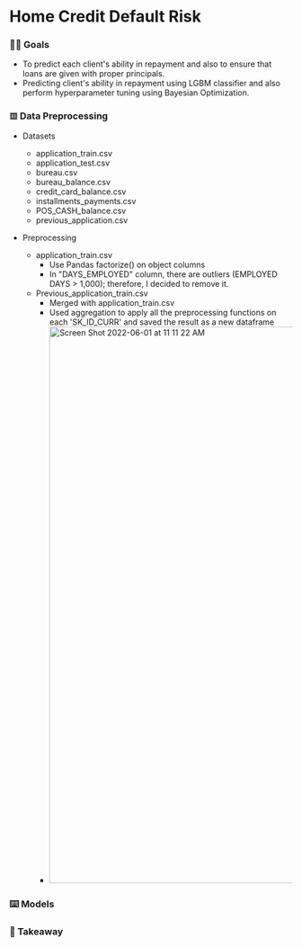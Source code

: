 # Home Credit Default Risk
### 🙋‍♂️ Goals
- To predict each client's ability in repayment and also to ensure that loans are given with proper principals.
- Predicting client's ability in repayment using LGBM classifier and also perform hyperparameter tuning using Bayesian Optimization.
### 𝌞 Data Preprocessing
* Datasets
  - application_train.csv
  - application_test.csv
  - bureau.csv
  - bureau_balance.csv
  - credit_card_balance.csv
  - installments_payments.csv
  - POS_CASH_balance.csv
  - previous_application.csv
   
* Preprocessing
  - application_train.csv
    + Use Pandas factorize() on object columns
    + In "DAYS_EMPLOYED" column, there are outliers (EMPLOYED DAYS > 1,000); therefore, I decided to remove it.
  - Previous_application_train.csv
    + Merged with application_train.csv
    + Used aggregation to apply all the preprocessing functions on each 'SK_ID_CURR' and saved the result as a new dataframe
    + <img width="990" alt="Screen Shot 2022-06-01 at 11 11 22 AM" src="https://user-images.githubusercontent.com/98932859/173038622-b0a61386-deaa-4e1a-852d-5f856765109a.png">
### ⌨️ Models
### 📍 Takeaway
